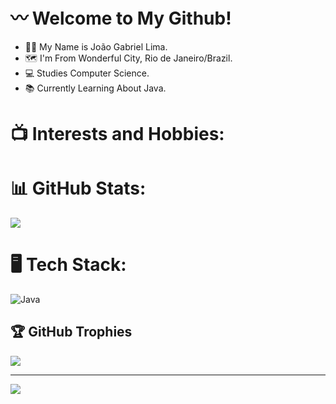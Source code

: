 # 〰️ Welcome to My Github!
- 👨‍💻 My Name is João Gabriel Lima.
- 🗺️ I'm From Wonderful City, Rio de Janeiro/Brazil.
- 💻 Studies Computer Science.
- 📚 Currently Learning About Java.

# 📺 Interests and Hobbies:


# 📊 GitHub Stats:
![](https://github-readme-stats.vercel.app/api?username=JotaGL&theme=dark&hide_border=false&include_all_commits=false&count_private=false)<br/>

# 🖥️ Tech Stack:
![Java](https://img.shields.io/badge/java-%23ED8B00.svg?style=for-the-badge&logo=openjdk&logoColor=white)

## 🏆 GitHub Trophies
![](https://github-profile-trophy.vercel.app/?username=JotaGL&theme=radical&no-frame=false&no-bg=true&margin-w=4)

---
[![](https://visitcount.itsvg.in/api?id=JotaGL&icon=0&color=0)](https://visitcount.itsvg.in)

<!-- Proudly created with GPRM ( https://gprm.itsvg.in ) -->
